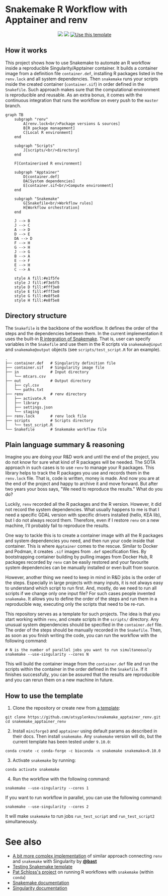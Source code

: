 # Snakemake R Workflow with Apptainer and renv

<p align="center">
     <a href="https://github.com/atsyplenkov/snakemake_apptainer_renv/.github/workflows/ci.yml"><img src="https://img.shields.io/github/actions/workflow/status/atsyplenkov/snakemake_apptainer_renv/ci.yml?style=flat&labelColor=1C2C2E&color=039475&logo=GitHub%20Actions&logoColor=white&label=CI"></a>
     <a href="https://opensource.org/licenses/MIT"><img src="https://img.shields.io/badge/License-MIT-yellow.svg?style=flat&labelColor=1C2C2E&color=039475&logo=MIT&logoColor=white&label=Licence"></a>
     <a href="https://github.com/atsyplenkov/snakemake_apptainer_renv/generate">
         <img src="https://img.shields.io/badge/-Use%20this%20template-039475?style=flat&logo=github&logoColor=white&labelColor=1C2C2E" alt="Use this template">
     </a>
</p>

## How it works
This project shows how to use Snakemake to automate an R workflow inside a reproducible Singularity/Apptainer container. It builds a container image from a definition file `container.def`, installing R packages listed in the `renv.lock` and all system dependencies. Then `snakemake` runs your scripts inside the created container (`container.sif`) in order defined in the `Snakefile`. Such approach makes sure that the computational environment is reproducible and reusable. As an extra bonus, it comes with the continuous integration that runs the workflow on every push to the `master` branch.

```mermaid
graph TB
    subgraph "renv"
        A[renv.lock<br/>Package versions & sources]
        B[R package management]
        C[Local R environment]
    end
    
    subgraph "Scripts"
        J[scripts/<br/>directory]
    end

    F[Containerised R environment]
    
    subgraph "Apptainer"
        D[container.def]
        DA[System dependencies]
        E[container.sif<br/>Compute environment]
    end

    subgraph "Snakemake"
        G[Snakefile<br/>Workflow rules]
        H[Workflow orchestration]
    end
    
    J --> B
    J --> C
    A --> D
    D --> E
    DA --> D
    F --> H
    G --> H
    J --> G
    B --> A
    E --> F
    E --> H
    C --> A
    
    style A fill:#e1f5fe
    style J fill:#f3e5f5
    style D fill:#fff3e0
    style E fill:#fff3e0
    style G fill:#e8f5e8
    style H fill:#e8f5e8
```

## Directory structure
The `Snakefile` is the backbone of the workflow. It defines the order of the steps and the dependencies between them. In the current implementation it uses the built-in [R integration of Snakemake](https://snakemake.readthedocs.io/en/stable/snakefiles/rules.html#r-and-r-markdown). That is, user can specify variables in the `Snakefile` and use them in the R scripts via `snakemake@input` and `snakemake@output` objects (see `scripts/test_script.R` for an example).

```text
.
├── container.def   # Singularity definition file
├── container.sif   # Singularity image file
├── in              # Input directory
│   └── mtcars.csv
├── out             # Output directory
│   ├── cyl.csv
│   └── paths.txt
├── renv            # renv directory
│   ├── activate.R
│   ├── library
│   ├── settings.json
│   └── staging
├── renv.lock       # renv lock file
├── scripts         # Scripts directory
│   └── test_script.R
└── Snakefile       # Snakemake workflow file

```

## Plain language summary & reasoning
Imagine you are doing your R&D work and until the end of the project, you do not know for sure what kind of R packages will be needed. The SOTA approach in such cases is to use `renv` to manage your R packages. This library helps to track the R packages you use and records them in the `renv.lock` file. That is, code is written, money is made. And now you are at the end of the project and happy to archive it and move forward. But after two years your boss says, "We need to reproduce the results." What do you do?

Luckily, `renv` recorded all the R packages and the R version. However, it did not record the system dependencies. What usually happens to me is that I need a specific GDAL version with specific drivers installed (hello, KEA lib), but I do not always record them. Therefore, even if I restore `renv` on a new machine, I'll probably fail to reproduce the results. 

One way to tackle this is to create a container image with all the R packages and system dependencies you need, and then run your code inside that container. This is where `Apptainer` comes to the rescue. Similar to Docker and Podman, it creates `.sif` images from `.def` specification files. By bootstrapping container building by pulling images from Docker Hub, R packages recorded by `renv` can be easily restored and your favourite system dependencies can be manually installed or even built from source.

However, another thing we need to keep in mind in R&D jobs is the order of the steps. Especially in large projects with many inputs, it is not always easy to understand which script to run first. And, mostly, do we need to run all scripts if we change only one input file? For such cases people invented `snakemake`. It allows you to define the order of the steps and run them in a reproducible way, executing only the scripts that need to be re-run.

This repository serves as a template for such projects. The idea is that you start working within `renv`, and create scripts in the `scripts/` directory. Any unusual system dependencies should be specified in the `container.def` file. The order of the steps should be manually recorded in the `Snakefile`. Then, as soon as you finish writing the code, you can run the workflow with the following command:

```shell
# N is the number of parallel jobs you want to run simultaneously
snakemake --use-singularity --cores N
```

This will build the container image from the `container.def` file and run the scripts within the container in the order defined in the `Snakefile`. If it finishes successfully, you can be assured that the results are reproducible and you can rerun them on a new machine in future.


## How to use the template
1. Clone the repository or create new from [a template](https://github.com/atsyplenkov/snakemake_apptainer_renv/generate):
```shell
git clone https://github.com/atsyplenkov/snakemake_apptainer_renv.git
cd snakemake_apptainer_renv
```

2. Install `miniforge3` and `apptainer` using default params as described in their docs. Then install `snakemake`. Any `snakemake` version will do, but the current template has been tested under `9.10.0`:
```shell
conda create -c conda-forge -c bioconda -n snakemake snakemake=9.10.0
```

3. Activate `snakemake` by running:
```shell
conda activate snakemake
```

4. Run the workflow with the following command:
```shell
snakemake --use-singularity --cores 1
```
If you want to run workflow in parallel, you can use the following command:
```shell
snakemake --use-singularity --cores 2
```
It will make `snakemake` to run jobs `run_test_script` and `run_test_script2` simultaneously.

# See also
- [A bit more complex implementation](https://github.com/bast/contain-R) of similar approach connecting `renv` and `snakemake` with Singularity by [**@bast**](https://github.com/bast)
- [Testing Snakemake template](https://ginolhac.github.io/posts/2023-09-07_snakemake-test-ci/index.html)
- [Pat Schloss's project](https://github.com/riffomonas/drought_index/tree/main) on running R workflows with `snakemake` (within `conda`)
- [Snakemake documentation](https://snakemake.readthedocs.io/en/stable/)
- [Singularity documentation](https://apptainer.org/docs/)
